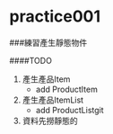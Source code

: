 practice001
======

###練習產生靜態物件

####TODO

1. 產生產品Item
    - add ProductItem
2. 產生產品ItemList
    - add ProductListgit
3. 資料先撈靜態的
 


